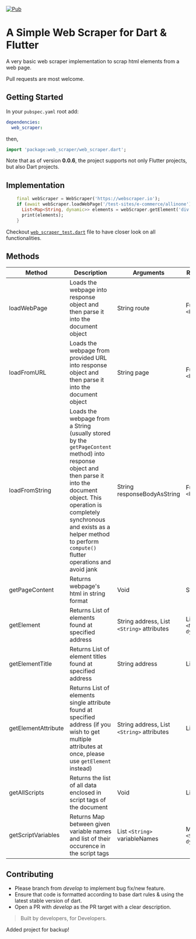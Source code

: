 [![Pub](https://img.shields.io/pub/v/web_scraper.svg)](https://pub.dev/packages/web_scraper)

# A Simple Web Scraper for Dart & Flutter

A very basic web scraper implementation to scrap html elements from a web page.

Pull requests are most welcome.

## Getting Started

In your `pubspec.yaml` root add:

```yaml
dependencies:
  web_scraper:
```

then,

```dart
import 'package:web_scraper/web_scraper.dart';
```

Note that as of version **0.0.6**, the project supports not only Flutter projects, but also Dart projects.

## Implementation

```dart
    final webScraper = WebScraper('https://webscraper.io');
    if (await webScraper.loadWebPage('/test-sites/e-commerce/allinone')) {
      List<Map<String, dynamic>> elements = webScraper.getElement('div.thumbnail > div.caption', ['h4']);
      print(elements);
    }
```

Checkout [`web_scraper_test.dart`](/test/web_scraper_test.dart) file to have closer look on all functionalities.

## Methods

| Method | Description | Arguments | Return Type
|---|---|---|---|
| loadWebPage | Loads the webpage into response object and then parse it into the document object | String route | Future `<bool>` |
| loadFromURL | Loads the webpage from provided URL into response object and then parse it into the document object | String page | Future `<bool>` |
| loadFromString | Loads the webpage from a String (usually stored by the `getPageContent` method) into response object and then parse it into the document object. This operation is completely synchronous and exists as a helper method to perform `compute()` flutter operations and avoid jank | String responseBodyAsString | Future `<bool>` |
| getPageContent | Returns webpage's html in string format | Void | String body |
| getElement | Returns List of elements found at specified address | String address, List `<String>` attributes | List `<Map<String, dynamic>>` |
| getElementTitle | Returns List of element titles found at specified address | String address | List `<String>` |
| getElementAttribute | Returns List of elements single attribute found at specified address (if you wish to get multiple attributes at once, please use `getElement` instead) | String address, List `<String>` attributes | List `<String>` |
| getAllScripts | Returns the list of all data enclosed in script tags of the document | Void | List `<String>` |
| getScriptVariables | Returns Map between given variable names and list of their occurence in the script tags | List `<String>` variableNames | Map `<String, dynamic>` |

## Contributing

- Please branch from _develop_ to implement bug fix/new feature.
- Ensure that code is formatted according to base dart rules & using the latest stable version of dart.
- Open a PR with _develop_ as the PR target with a clear description.

> Built by developers, for Developers.

Added project for backup!
